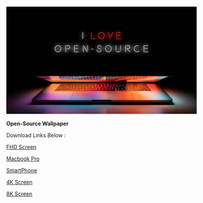 ![](https://github.com/Phantom-Cluster/Open-Source-wallapaper/blob/master/Wallpaper/Open-Source-FHD.jpg)



**Open-Source Wallpaper**

Download Links Below : 

[FHD Screen](https://raw.githubusercontent.com/Phantom-Cluster/Open-Source-wallapaper/master/Wallpaper/Open-Source-FHD.jpg)

[Macbook Pro](https://raw.githubusercontent.com/Phantom-Cluster/Open-Source-wallapaper/master/Wallpaper/Macbook%20pro%20Open-Source.jpg)

[SmartPhone](https://raw.githubusercontent.com/Phantom-Cluster/Open-Source-wallapaper/master/Wallpaper/smartphone.jpg)

[4K Screen](https://raw.githubusercontent.com/Phantom-Cluster/Open-Source-wallapaper/master/Wallpaper/4k.jpg)

[8K Screen](https://github.com/Phantom-Cluster/Open-Source-wallapaper/blob/master/Wallpaper/8k.jpg?raw=true)
